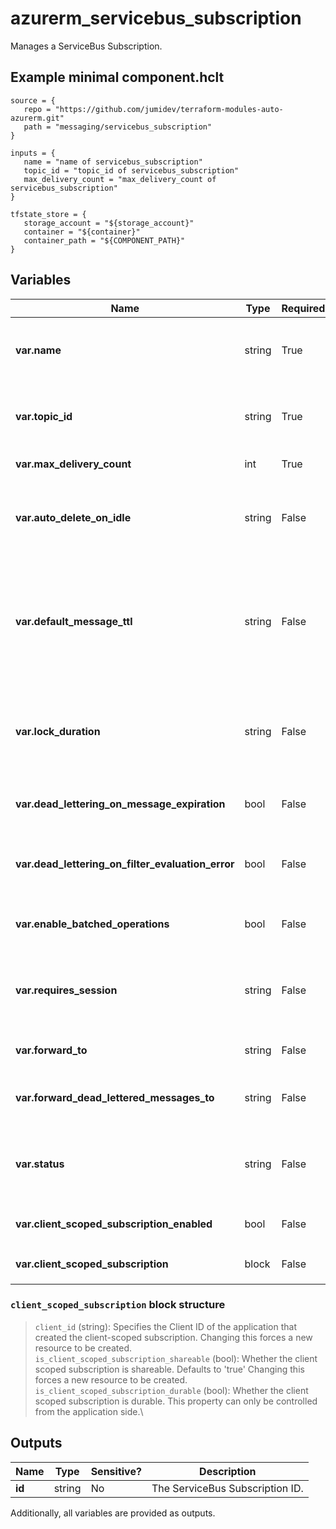 # azurerm_servicebus_subscription

Manages a ServiceBus Subscription.

## Example minimal component.hclt

```hcl
source = {
   repo = "https://github.com/jumidev/terraform-modules-auto-azurerm.git" 
   path = "messaging/servicebus_subscription" 
}

inputs = {
   name = "name of servicebus_subscription" 
   topic_id = "topic_id of servicebus_subscription" 
   max_delivery_count = "max_delivery_count of servicebus_subscription" 
}

tfstate_store = {
   storage_account = "${storage_account}" 
   container = "${container}" 
   container_path = "${COMPONENT_PATH}" 
}

```

## Variables

| Name | Type | Required? |  Default  |  possible values |  Description |
| ---- | ---- | --------- |  ----------- | ----------- | ----------- |
| **var.name** | string | True | -  |  -  |  Specifies the name of the ServiceBus Subscription resource. Changing this forces a new resource to be created. | 
| **var.topic_id** | string | True | -  |  -  |  The ID of the ServiceBus Topic to create this Subscription in. Changing this forces a new resource to be created. | 
| **var.max_delivery_count** | int | True | -  |  -  |  The maximum number of deliveries. | 
| **var.auto_delete_on_idle** | string | False | -  |  -  |  The idle interval after which the topic is automatically deleted as an [ISO 8601 duration](https://en.wikipedia.org/wiki/ISO_8601#Durations). The minimum duration is `5` minutes or `PT5M`. | 
| **var.default_message_ttl** | string | False | -  |  -  |  The Default message timespan to live as an [ISO 8601 duration](https://en.wikipedia.org/wiki/ISO_8601#Durations). This is the duration after which the message expires, starting from when the message is sent to Service Bus. This is the default value used when TimeToLive is not set on a message itself. | 
| **var.lock_duration** | string | False | -  |  -  |  The lock duration for the subscription as an [ISO 8601 duration](https://en.wikipedia.org/wiki/ISO_8601#Durations). The default value is `1` minute or `P0DT0H1M0S` . The maximum value is `5` minutes or `P0DT0H5M0S` . | 
| **var.dead_lettering_on_message_expiration** | bool | False | -  |  -  |  Boolean flag which controls whether the Subscription has dead letter support when a message expires. | 
| **var.dead_lettering_on_filter_evaluation_error** | bool | False | `True`  |  -  |  Boolean flag which controls whether the Subscription has dead letter support on filter evaluation exceptions. Defaults to `true`. | 
| **var.enable_batched_operations** | bool | False | -  |  -  |  Boolean flag which controls whether the Subscription supports batched operations. | 
| **var.requires_session** | string | False | -  |  -  |  Boolean flag which controls whether this Subscription supports the concept of a session. Changing this forces a new resource to be created. | 
| **var.forward_to** | string | False | -  |  -  |  The name of a Queue or Topic to automatically forward messages to. | 
| **var.forward_dead_lettered_messages_to** | string | False | -  |  -  |  The name of a Queue or Topic to automatically forward Dead Letter messages to. | 
| **var.status** | string | False | `Active`  |  `Active`, `ReceiveDisabled`, `Disabled`  |  The status of the Subscription. Possible values are `Active`,`ReceiveDisabled`, or `Disabled`. Defaults to `Active`. | 
| **var.client_scoped_subscription_enabled** | bool | False | `False`  |  -  |  whether the subscription is scoped to a client id. Defaults to `false`. | 
| **var.client_scoped_subscription** | block | False | -  |  -  |  A `client_scoped_subscription` block. | 

### `client_scoped_subscription` block structure

> `client_id` (string): Specifies the Client ID of the application that created the client-scoped subscription. Changing this forces a new resource to be created.\
> `is_client_scoped_subscription_shareable` (bool): Whether the client scoped subscription is shareable. Defaults to 'true' Changing this forces a new resource to be created.\
> `is_client_scoped_subscription_durable` (bool): Whether the client scoped subscription is durable. This property can only be controlled from the application side.\



## Outputs

| Name | Type | Sensitive? | Description |
| ---- | ---- | --------- | --------- |
| **id** | string | No  | The ServiceBus Subscription ID. | 

Additionally, all variables are provided as outputs.
